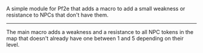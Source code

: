 A simple module for Pf2e that adds a macro to add a small weakness or resistance to NPCs that don't have them.
</br><hr>

The main macro adds a weakness and a resistance to all NPC tokens in the map that doesn't already have one between 1 and 5 depending on their level.
